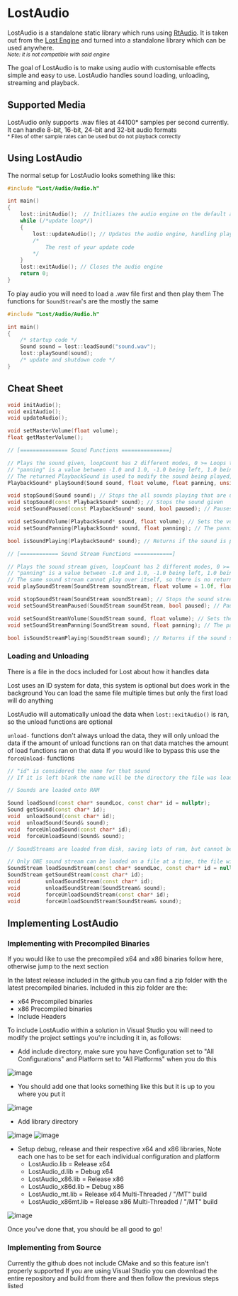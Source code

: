 # LostAudio

LostAudio is a standalone static library which runs using [RtAudio](https://github.com/thestk/rtaudio).
It is taken out from the [Lost Engine](https://github.com/Vertexia57/Lost) and turned into a standalone library which can be used anywhere.  
<sup>*Note: it is not compatible with said engine*</sup>

The goal of LostAudio is to make using audio with customisable effects simple and easy to use.
LostAudio handles sound loading, unloading, streaming and playback.

## Supported Media

LostAudio only supports .wav files at 44100\* samples per second currently.
It can handle 8-bit, 16-bit, 24-bit and 32-bit audio formats  
<sup>* Files of other sample rates can be used but do not playback correctly</sup>

## Using LostAudio

The normal setup for LostAudio looks something like this:

```cpp
#include "Lost/Audio/Audio.h"

int main()
{
    lost::initAudio();  // Initliazes the audio engine on the default audio device
    while (/*update loop*/)
    {
        lost::updateAudio(); // Updates the audio engine, handling playback times and sound changes
        /*
            The rest of your update code
        */
    }
    lost::exitAudio(); // Closes the audio engine
    return 0;
}
```

To play audio you will need to load a .wav file first and then play them
The functions for `SoundStream`'s are the mostly the same

```cpp
#include "Lost/Audio/Audio.h"

int main()
{
    /* startup code */
    Sound sound = lost::loadSound("sound.wav");
    lost::playSound(sound);
    /* update and shutdown code */
}
```

## Cheat Sheet

```cpp
void initAudio();
void exitAudio();
void updateAudio();

void setMasterVolume(float volume);
float getMasterVolume();

// [=============== Sound Functions ===============]

// Plays the sound given, loopCount has 2 different modes, 0 >= Loops that many times, -1 / UINT_MAX = Loops forever
// "panning" is a value between -1.0 and 1.0, -1.0 being left, 1.0 being right, 0.0 being center
// The returned PlaybackSound is used to modify the sound being played, you do not need to run delete on it
PlaybackSound* playSound(Sound sound, float volume, float panning, unsigned int loopCount = 0);

void stopSound(Sound sound); // Stops the all sounds playing that are using this sound, use the PlaybackSound return to manage individual ones
void stopSound(const PlaybackSound* sound); // Stops the sound given
void setSoundPaused(const PlaybackSound* sound, bool paused); // Pauses/Unpauses the sound given, (NOT IMPLEMENTED)

void setSoundVolume(PlaybackSound* sound, float volume); // Sets the volume of the sound given
void setSoundPanning(PlaybackSound* sound, float panning); // The panning of the sound -1.0 is left ear, 1.0 is right ear, 0.0 is center

bool isSoundPlaying(PlaybackSound* sound); // Returns if the sound is playing

// [============ Sound Stream Functions ============]

// Plays the sound stream given, loopCount has 2 different modes, 0 >= Loops that many times, -1 / UINT_MAX = Loops forever
// "panning" is a value between -1.0 and 1.0, -1.0 being left, 1.0 being right, 0.0 being center
// The same sound stream cannot play over itself, so there is no return for this function
void playSoundStream(SoundStream soundStream, float volume = 1.0f, float panning = 0.0f, unsigned int loopCount = 0);

void stopSoundStream(SoundStream soundStream); // Stops the sound stream given
void setSoundStreamPaused(SoundStream soundStream, bool paused); // Pauses/Unpauses the sound stream given, (NOT IMPLEMENTED)

void setSoundStreamVolume(SoundStream sound, float volume); // Sets the volume of the sound given
void setSoundStreamPanning(SoundStream sound, float panning); // The panning of the sound stream -1.0f is left ear, 1.0f is right ear, 0.0f is center

bool isSoundStreamPlaying(SoundStream sound); // Returns if the sound stream is playing
```

### Loading and Unloading

There is a file in the docs included for Lost about how it handles data

Lost uses an ID system for data, this system is optional but does work in the background
You can load the same file multiple times but only the first load will do anything

LostAudio will automatically unload the data when `lost::exitAudio()` is ran, so the unload functions are optional

`unload-` functions don't always unload the data, they will only unload the data if the
amount of unload functions ran on that data matches the amount of load functions ran on that data
If you would like to bypass this use the `forceUnload-` functions

```cpp
// "id" is considered the name for that sound
// If it is left blank the name will be the directory the file was loaded from

// Sounds are loaded onto RAM

Sound loadSound(const char* soundLoc, const char* id = nullptr);
Sound getSound(const char* id);
void  unloadSound(const char* id);
void  unloadSound(Sound& sound);
void  forceUnloadSound(const char* id);
void  forceUnloadSound(Sound& sound);

// SoundStreams are loaded from disk, saving lots of ram, but cannot be played over themselves

// Only ONE sound stream can be loaded on a file at a time, the file will be considered "busy" after the first load
SoundStream loadSoundStream(const char* soundLoc, const char* id = nullptr);
SoundStream getSoundStream(const char* id);
void        unloadSoundStream(const char* id);
void        unloadSoundStream(SoundStream& sound);
void        forceUnloadSoundStream(const char* id);
void        forceUnloadSoundStream(SoundStream& sound);
```

## Implementing LostAudio

### Implementing with Precompiled Binaries

If you would like to use the precompiled x64 and x86 binaries follow here, otherwise jump to the next section

In the latest release included in the github you can find a zip folder with the latest precompiled binaries. Included in this zip folder are the:

- x64 Precompiled binaries
- x86 Precompiled binaries
- Include Headers

To include LostAudio within a solution in Visual Studio you will need to modify the project settings you're including it in, as follows:

- Add include directory, make sure you have Configuration set to "All Configurations" and Platform set to "All Platforms" when you do this

![image](https://github.com/user-attachments/assets/fe15445c-d525-4fec-b446-a1cf48d78803)

- You should add one that looks something like this but it is up to you where you put it

![image](https://github.com/user-attachments/assets/4d591c29-e7af-4878-89f7-a3fab71903c3)

- Add library directory

![image](https://github.com/user-attachments/assets/846e49d9-7d2d-4b09-9c21-0a4746a33bae)
![image](https://github.com/user-attachments/assets/d82df36a-8225-4415-97cc-8f94654c1e78)

- Setup debug, release and their respective x64 and x86 libraries, Note each one has to be set for each individual configuration and platform
    - LostAudio.lib = Release x64
    - LostAudio_d.lib = Debug x64
    - LostAudio_x86.lib = Release x86
    - LostAudio_x86d.lib = Debug x86
    - LostAudio_mt.lib = Release x64 Multi-Threaded / "/MT" build 
    - LostAudio_x86mt.lib = Release x86 Multi-Threaded / "/MT" build 

![image](https://github.com/user-attachments/assets/5565947c-f0de-45b0-9fe1-93ff3d0e32de)

Once you've done that, you should be all good to go!

### Implementing from Source

Currently the github does not include CMake and so this feature isn't properly supported
If you are using Visual Studio you can download the entire repository and build from there and then follow the previous steps listed
